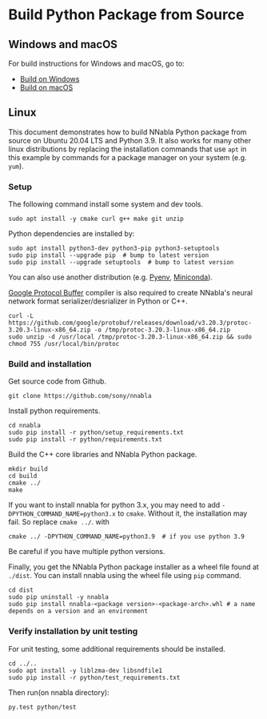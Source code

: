 # Build Python Package from Source

## Windows and macOS

For build instructions for Windows and macOS, go to:

* [Build on Windows](build_windows.md)
* [Build on macOS](build_macos.md)

## Linux

This document demonstrates how to build NNabla Python package from source on Ubuntu 20.04 LTS and Python 3.9. It also works for many other linux distributions by replacing the installation commands that use `apt` in this example by commands for a package manager on your system (e.g. `yum`).

### Setup

The following command install some system and dev tools.

```shell
sudo apt install -y cmake curl g++ make git unzip
```

Python dependencies are installed by:

```shell
sudo apt install python3-dev python3-pip python3-setuptools
sudo pip install --upgrade pip  # bump to latest version
sudo pip install --upgrade setuptools  # bump to latest version
```

You can also use another distribution (e.g. [Pyenv](https://github.com/pyenv/pyenv), [Miniconda](https://conda.io/miniconda.html)).

[Google Protocol Buffer](https://github.com/google/protobuf) compiler is also required to create NNabla's neural network format serializer/desrializer in Python or C++.

```shell
curl -L https://github.com/google/protobuf/releases/download/v3.20.3/protoc-3.20.3-linux-x86_64.zip -o /tmp/protoc-3.20.3-linux-x86_64.zip
sudo unzip -d /usr/local /tmp/protoc-3.20.3-linux-x86_64.zip && sudo chmod 755 /usr/local/bin/protoc
```

### Build and installation

Get source code from Github.

```shell
git clone https://github.com/sony/nnabla
```

Install python requirements.

```shell
cd nnabla
sudo pip install -r python/setup_requirements.txt
sudo pip install -r python/requirements.txt
```

Build the C++ core libraries and NNabla Python package.

```shell
mkdir build
cd build
cmake ../
make
```

If you want to install nnabla for python 3.x, you may need to add `-DPYTHON_COMMAND_NAME=python3.x` to `cmake`. Without it, the installation may fail.
So replace `cmake ../`. with

```shell
cmake ../ -DPYTHON_COMMAND_NAME=python3.9  # if you use python 3.9
```

Be careful if you have multiple python versions.

Finally, you get the NNabla Python package installer as a wheel file found at `./dist`. You can install nnabla using the wheel file using `pip` command.

```shell
cd dist
sudo pip uninstall -y nnabla
sudo pip install nnabla-<package version>-<package-arch>.whl # a name depends on a version and an environment
```

### Verify installation by unit testing

For unit testing, some additional requirements should be installed.

```shell
cd ../..
sudo apt install -y liblzma-dev libsndfile1
sudo pip install -r python/test_requirements.txt
```

Then run(on nnabla directory):

```
py.test python/test
```
